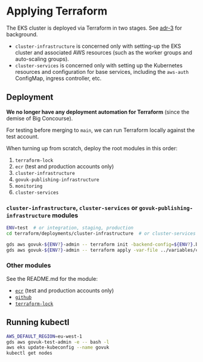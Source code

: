 # Applying Terraform

The EKS cluster is deployed via Terraform in two stages. See [adr-3] for background.

- `cluster-infrastructure` is concerned only with setting-up the EKS cluster and associated AWS resources (such as the worker groups and auto-scaling groups).
- `cluster-services` is concerned only with setting up the Kubernetes resources and configuration for base services, including the `aws-auth` ConfigMap, ingress controller, etc.

## Deployment

**We no longer have any deployment automation for Terraform** (since the demise of Big Concourse).

For testing before merging to `main`, we can run Terraform locally against the test account.

When turning up from scratch, deploy the root modules in this order:

1. `terraform-lock`
1. `ecr` (test and production accounts only)
1. `cluster-infrastructure`
1. `govuk-publishing-infrastructure`
1. `monitoring`
1. `cluster-services`

### `cluster-infrastructure`, `cluster-services` or `govuk-publishing-infrastructure` modules

```sh
ENV=test  # or integration, staging, production
cd terraform/deployments/cluster-infrastructure  # or cluster-services or govuk-publishing-infrastructure

gds aws govuk-${ENV?}-admin -- terraform init -backend-config=${ENV?}.backend -reconfigure -upgrade
gds aws govuk-${ENV?}-admin -- terraform apply -var-file ../variables/common.tfvars -var-file ../variables/${ENV?}/common.tfvars
```

### Other modules

See the README.md for the module:

* [`ecr`](../deployments/ecr/README.md) (test and production accounts only)
* [`github`](../deployments/github/README.md)
* [`terraform-lock`](../deployments/terraform-lock/README.md)

## Running kubectl

```sh
AWS_DEFAULT_REGION=eu-west-1
gds aws govuk-test-admin -e -- bash -l
aws eks update-kubeconfig --name govuk
kubectl get nodes
```

[adr-3]: https://github.com/alphagov/govuk-infrastructure/blob/main/docs/architecture/decisions/0003-split-terraform-state-into-separate-aws-cluster-and-kubernetes-resource-phases.md
